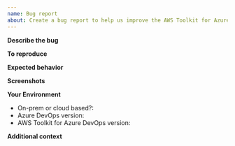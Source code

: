 ```yaml
---
name: Bug report
about: Create a bug report to help us improve the AWS Toolkit for Azure DevOps
---
```


**Describe the bug**

<!-- A clear and concise description of what the bug is. -->

**To reproduce**

<!-- Steps to reproduce the behavior: -->
<!-- 1. Go to '...' -->
<!-- 2. Click on '....' -->
<!-- 3. Scroll down to '....' -->
<!-- 4. See error -->

**Expected behavior**

<!-- A clear and concise description of what you expected to happen. -->

**Screenshots**

<!-- If applicable, add screenshots to help explain your problem. -->

**Your Environment**

-   On-prem or cloud based?:
-   Azure DevOps version:
-   AWS Toolkit for Azure DevOps version:

**Additional context**

<!-- Add any other context about the problem here. -->
